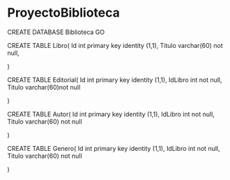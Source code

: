 # ProyectoBiblioteca
CREATE DATABASE Biblioteca
GO

CREATE TABLE Libro(
Id int primary key identity (1,1),
Titulo varchar(60) not null,

)

CREATE TABLE Editorial(
Id int primary key identity (1,1),
IdLibro int not null,
Titulo varchar(60)not null

)

CREATE TABLE Autor(
Id int primary key identity (1,1),
IdLibro int not null,
Titulo varchar(60) not null

)

CREATE TABLE Genero(
Id int primary key identity (1,1),
IdLibro int not null,
Titulo varchar(60) not null

)
